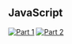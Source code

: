 ## JavaScript
[![Part 1](https://img.shields.io/badge/Part%201-43.304ms-informational)](https://adventofcode.com/2021/)
[![Part 2](https://img.shields.io/badge/Part%202-1831.146ms-informational)](https://adventofcode.com/2021/)